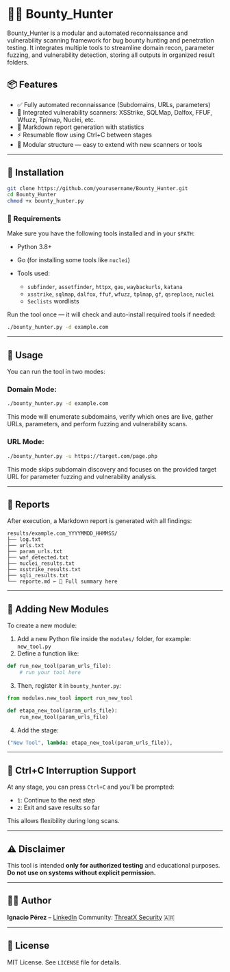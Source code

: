 # 🕵️‍♂️ Bounty\_Hunter

Bounty\_Hunter is a modular and automated reconnaissance and vulnerability scanning framework for bug bounty hunting and penetration testing.
It integrates multiple tools to streamline domain recon, parameter fuzzing, and vulnerability detection, storing all outputs in organized result folders.

## 📦 Features

* ✅ Fully automated reconnaissance (Subdomains, URLs, parameters)
* 🔎 Integrated vulnerability scanners: XSStrike, SQLMap, Dalfox, FFUF, Wfuzz, Tplmap, Nuclei, etc.
* 📄 Markdown report generation with statistics
* ⚡ Resumable flow using Ctrl+C between stages
* 📁 Modular structure — easy to extend with new scanners or tools

---

## 🚀 Installation

```bash
git clone https://github.com/yourusername/Bounty_Hunter.git
cd Bounty_Hunter
chmod +x bounty_hunter.py
```

### 🧰 Requirements

Make sure you have the following tools installed and in your `$PATH`:

* Python 3.8+
* Go (for installing some tools like `nuclei`)
* Tools used:

  * `subfinder`, `assetfinder`, `httpx`, `gau`, `waybackurls`, `katana`
  * `xsstrike`, `sqlmap`, `dalfox`, `ffuf`, `wfuzz`, `tplmap`, `gf`, `qsreplace`, `nuclei`
  * `Seclists` wordlists

Run the tool once — it will check and auto-install required tools if needed:

```bash
./bounty_hunter.py -d example.com
```

---

## 💠 Usage

You can run the tool in two modes:

### Domain Mode:

```bash
./bounty_hunter.py -d example.com
```

This mode will enumerate subdomains, verify which ones are live, gather URLs, parameters, and perform fuzzing and vulnerability scans.

### URL Mode:

```bash
./bounty_hunter.py -u https://target.com/page.php
```

This mode skips subdomain discovery and focuses on the provided target URL for parameter fuzzing and vulnerability analysis.

---

## 📝 Reports

After execution, a Markdown report is generated with all findings:

```
results/example.com_YYYYMMDD_HHMMSS/
├── log.txt
├── urls.txt
├── param_urls.txt
├── waf_detected.txt
├── nuclei_results.txt
├── xsstrike_results.txt
├── sqli_results.txt
└── reporte.md ← 🧠 Full summary here
```

---

## 🔌 Adding New Modules

To create a new module:

1. Add a new Python file inside the `modules/` folder, for example: `new_tool.py`
2. Define a function like:

```python
def run_new_tool(param_urls_file):
    # run your tool here
```

3. Then, register it in `bounty_hunter.py`:

```python
from modules.new_tool import run_new_tool

def etapa_new_tool(param_urls_file):
    run_new_tool(param_urls_file)
```

4. Add the stage:

```python
("New Tool", lambda: etapa_new_tool(param_urls_file)),
```

---

## 🧐 Ctrl+C Interruption Support

At any stage, you can press `Ctrl+C` and you'll be prompted:

* `1`: Continue to the next step
* `2`: Exit and save results so far

This allows flexibility during long scans.

---

## ⚠️ Disclaimer

This tool is intended **only for authorized testing** and educational purposes.
**Do not use on systems without explicit permission.**

---

## 👨‍💼 Author

**Ignacio Pérez** – [LinkedIn](https://www.linkedin.com/in/ignacio-perez)
Community: [ThreatX Security](https://www.threatxsecurity.com) 🇦🇷

---

## 📃 License

MIT License. See `LICENSE` file for details.
